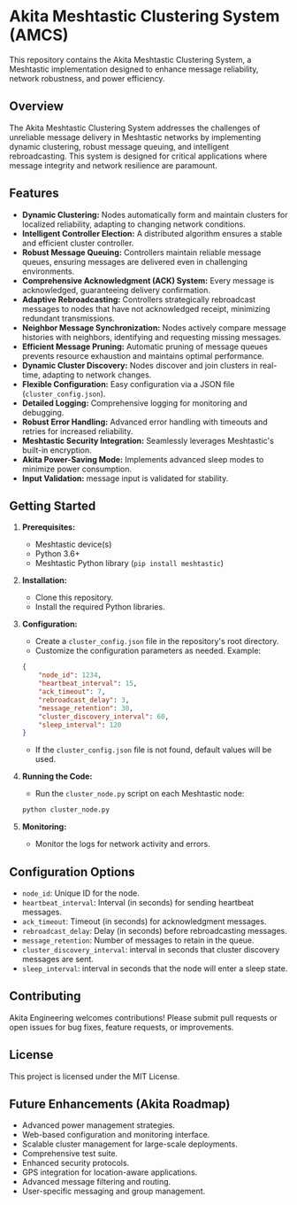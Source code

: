 # Akita Meshtastic Clustering System (AMCS)


This repository contains the Akita Meshtastic Clustering System, a Meshtastic implementation designed to enhance message reliability, network robustness, and power efficiency.

## Overview

The Akita Meshtastic Clustering System addresses the challenges of unreliable message delivery in Meshtastic networks by implementing dynamic clustering, robust message queuing, and intelligent rebroadcasting. This system is designed for critical applications where message integrity and network resilience are paramount.

## Features

* **Dynamic Clustering:** Nodes automatically form and maintain clusters for localized reliability, adapting to changing network conditions.
* **Intelligent Controller Election:** A distributed algorithm ensures a stable and efficient cluster controller.
* **Robust Message Queuing:** Controllers maintain reliable message queues, ensuring messages are delivered even in challenging environments.
* **Comprehensive Acknowledgment (ACK) System:** Every message is acknowledged, guaranteeing delivery confirmation.
* **Adaptive Rebroadcasting:** Controllers strategically rebroadcast messages to nodes that have not acknowledged receipt, minimizing redundant transmissions.
* **Neighbor Message Synchronization:** Nodes actively compare message histories with neighbors, identifying and requesting missing messages.
* **Efficient Message Pruning:** Automatic pruning of message queues prevents resource exhaustion and maintains optimal performance.
* **Dynamic Cluster Discovery:** Nodes discover and join clusters in real-time, adapting to network changes.
* **Flexible Configuration:** Easy configuration via a JSON file (`cluster_config.json`).
* **Detailed Logging:** Comprehensive logging for monitoring and debugging.
* **Robust Error Handling:** Advanced error handling with timeouts and retries for increased reliability.
* **Meshtastic Security Integration:** Seamlessly leverages Meshtastic's built-in encryption.
* **Akita Power-Saving Mode:** Implements advanced sleep modes to minimize power consumption.
* **Input Validation:** message input is validated for stability.

## Getting Started

1.  **Prerequisites:**
    * Meshtastic device(s)
    * Python 3.6+
    * Meshtastic Python library (`pip install meshtastic`)

2.  **Installation:**
    * Clone this repository.
    * Install the required Python libraries.

3.  **Configuration:**
    * Create a `cluster_config.json` file in the repository's root directory.
    * Customize the configuration parameters as needed. Example:

    ```json
    {
        "node_id": 1234,
        "heartbeat_interval": 15,
        "ack_timeout": 7,
        "rebroadcast_delay": 3,
        "message_retention": 30,
        "cluster_discovery_interval": 60,
        "sleep_interval": 120
    }
    ```

    * If the `cluster_config.json` file is not found, default values will be used.

4.  **Running the Code:**
    * Run the `cluster_node.py` script on each Meshtastic node:

    ```bash
    python cluster_node.py
    ```

5.  **Monitoring:**
    * Monitor the logs for network activity and errors.

## Configuration Options

* `node_id`: Unique ID for the node.
* `heartbeat_interval`: Interval (in seconds) for sending heartbeat messages.
* `ack_timeout`: Timeout (in seconds) for acknowledgment messages.
* `rebroadcast_delay`: Delay (in seconds) before rebroadcasting messages.
* `message_retention`: Number of messages to retain in the queue.
* `cluster_discovery_interval`: interval in seconds that cluster discovery messages are sent.
* `sleep_interval`: interval in seconds that the node will enter a sleep state.

## Contributing

Akita Engineering welcomes contributions! Please submit pull requests or open issues for bug fixes, feature requests, or improvements.

## License

This project is licensed under the MIT License.

## Future Enhancements (Akita Roadmap)

* Advanced power management strategies.
* Web-based configuration and monitoring interface.
* Scalable cluster management for large-scale deployments.
* Comprehensive test suite.
* Enhanced security protocols.
* GPS integration for location-aware applications.
* Advanced message filtering and routing.
* User-specific messaging and group management.
